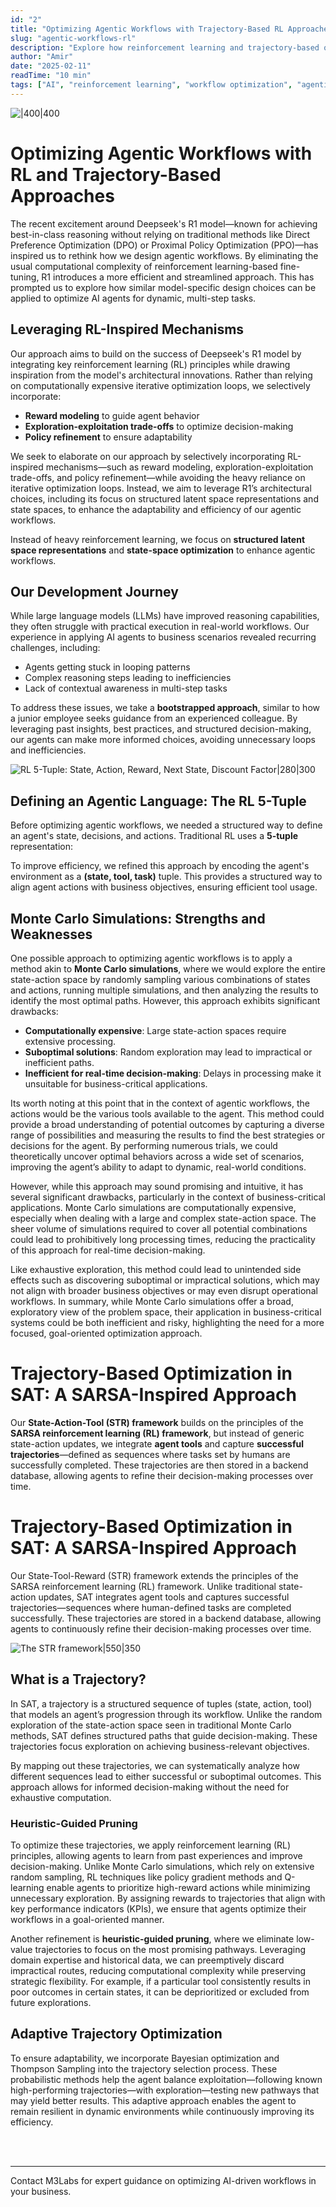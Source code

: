 ```yaml
---
id: "2"
title: "Optimizing Agentic Workflows with Trajectory-Based RL Approaches"
slug: "agentic-workflows-rl"
description: "Explore how reinforcement learning and trajectory-based optimization can enhance AI agent workflows, balancing efficiency and adaptability."
author: "Amir"
date: "2025-02-11"
readTime: "10 min"
tags: ["AI", "reinforcement learning", "workflow optimization", "agentic workflows"]
---
```


![|400|400](/images/articles/index.png)

# Optimizing Agentic Workflows with RL and Trajectory-Based Approaches

The recent excitement around Deepseek's R1 model—known for achieving best-in-class reasoning without relying on traditional methods like Direct Preference Optimization (DPO) or Proximal Policy Optimization (PPO)—has inspired us to rethink how we design agentic workflows. By eliminating the usual computational complexity of reinforcement learning-based fine-tuning, R1 introduces a more efficient and streamlined approach. This has prompted us to explore how similar model-specific design choices can be applied to optimize AI agents for dynamic, multi-step tasks.

## Leveraging RL-Inspired Mechanisms

Our approach aims to build on the success of Deepseek's R1 model by integrating key reinforcement learning (RL) principles while drawing inspiration from the model's architectural innovations. Rather than relying on computationally expensive iterative optimization loops, we selectively incorporate:

- **Reward modeling** to guide agent behavior
- **Exploration-exploitation trade-offs** to optimize decision-making
- **Policy refinement** to ensure adaptability

We seek to elaborate on our approach by selectively incorporating RL-inspired mechanisms—such as reward modeling, exploration-exploitation trade-offs, and policy refinement—while avoiding the heavy reliance on iterative optimization loops. Instead, we aim to leverage R1’s architectural choices, including its focus on structured latent space representations and state spaces, to enhance the adaptability and efficiency of our agentic workflows.

Instead of heavy reinforcement learning, we focus on **structured latent space representations** and **state-space optimization** to enhance agentic workflows.

## Our Development Journey

While large language models (LLMs) have improved reasoning capabilities, they often struggle with practical execution in real-world workflows. Our experience in applying AI agents to business scenarios revealed recurring challenges, including:

- Agents getting stuck in looping patterns
- Complex reasoning steps leading to inefficiencies
- Lack of contextual awareness in multi-step tasks

To address these issues, we take a **bootstrapped approach**, similar to how a junior employee seeks guidance from an experienced colleague. By leveraging past insights, best practices, and structured decision-making, our agents can make more informed choices, avoiding unnecessary loops and inefficiencies.

![RL 5-Tuple: State, Action, Reward, Next State, Discount Factor|280|300](/images/articles/rl.png)

## Defining an Agentic Language: The RL 5-Tuple

Before optimizing agentic workflows, we needed a structured way to define an agent's state, decisions, and actions. Traditional RL uses a **5-tuple** representation:

To improve efficiency, we refined this approach by encoding the agent's environment as a **(state, tool, task)** tuple. This provides a structured way to align agent actions with business objectives, ensuring efficient tool usage.

## Monte Carlo Simulations: Strengths and Weaknesses

One possible approach to optimizing agentic workflows is to apply a method akin to **Monte Carlo simulations**, where we would explore the entire state-action space by randomly sampling various combinations of states and actions, running multiple simulations, and then analyzing the results to identify the most optimal paths. However, this approach exhibits significant drawbacks:

- **Computationally expensive**: Large state-action spaces require extensive processing.
- **Suboptimal solutions**: Random exploration may lead to impractical or inefficient paths.
- **Inefficient for real-time decision-making**: Delays in processing make it unsuitable for business-critical applications.

Its worth noting at this point that in the context of agentic workflows, the actions would be the various tools available to the agent. This method could provide a broad understanding of potential outcomes by capturing a diverse range of possibilities and measuring the results to find the best strategies or decisions for the agent. By performing numerous trials, we could theoretically uncover optimal behaviors across a wide set of scenarios, improving the agent’s ability to adapt to dynamic, real-world conditions.

However, while this approach may sound promising and intuitive, it has several significant drawbacks, particularly in the context of business-critical applications. Monte Carlo simulations are computationally expensive, especially when dealing with a large and complex state-action space. The sheer volume of simulations required to cover all potential combinations could lead to prohibitively long processing times, reducing the practicality of this approach for real-time decision-making. 

Like exhaustive exploration, this method could lead to unintended side effects such as discovering suboptimal or impractical solutions, which may not align with broader business objectives or may even disrupt operational workflows. In summary, while Monte Carlo simulations offer a broad, exploratory view of the problem space, their application in business-critical systems could be both inefficient and risky, highlighting the need for a more focused, goal-oriented optimization approach.

# **Trajectory-Based Optimization in SAT: A SARSA-Inspired Approach**

Our **State-Action-Tool (STR) framework** builds on the principles of the **SARSA reinforcement learning (RL) framework**, but instead of generic state-action updates, we integrate **agent tools** and capture **successful trajectories**—defined as sequences where tasks set by humans are successfully completed. These trajectories are then stored in a backend database, allowing agents to refine their decision-making processes over time.

# Trajectory-Based Optimization in SAT: A SARSA-Inspired Approach

Our State-Tool-Reward (STR) framework extends the principles of the SARSA reinforcement learning (RL) framework. Unlike traditional state-action updates, SAT integrates agent tools and captures successful trajectories—sequences where human-defined tasks are completed successfully. These trajectories are stored in a backend database, allowing agents to continuously refine their decision-making processes over time.

![The STR framework|550|350](/images/articles/STR.png)

## What is a Trajectory?

In SAT, a trajectory is a structured sequence of tuples (state, action, tool) that models an agent’s progression through its workflow. Unlike the random exploration of the state-action space seen in traditional Monte Carlo methods, SAT defines structured paths that guide decision-making. These trajectories focus exploration on achieving business-relevant objectives.

By mapping out these trajectories, we can systematically analyze how different sequences lead to either successful or suboptimal outcomes. This approach allows for informed decision-making without the need for exhaustive computation.

### Heuristic-Guided Pruning

To optimize these trajectories, we apply reinforcement learning (RL) principles, allowing agents to learn from past experiences and improve decision-making. Unlike Monte Carlo simulations, which rely on extensive random sampling, RL techniques like policy gradient methods and Q-learning enable agents to prioritize high-reward actions while minimizing unnecessary exploration. By assigning rewards to trajectories that align with key performance indicators (KPIs), we ensure that agents optimize their workflows in a goal-oriented manner.

Another refinement is **heuristic-guided pruning**, where we eliminate low-value trajectories to focus on the most promising pathways. Leveraging domain expertise and historical data, we can preemptively discard impractical routes, reducing computational complexity while preserving strategic flexibility. For example, if a particular tool consistently results in poor outcomes in certain states, it can be deprioritized or excluded from future explorations.

## Adaptive Trajectory Optimization

To ensure adaptability, we incorporate Bayesian optimization and Thompson Sampling into the trajectory selection process. These probabilistic methods help the agent balance exploitation—following known high-performing trajectories—with exploration—testing new pathways that may yield better results. This adaptive approach enables the agent to remain resilient in dynamic environments while continuously improving its efficiency.

<br><br>

---
Contact M3Labs for expert guidance on optimizing AI-driven workflows in your business.
